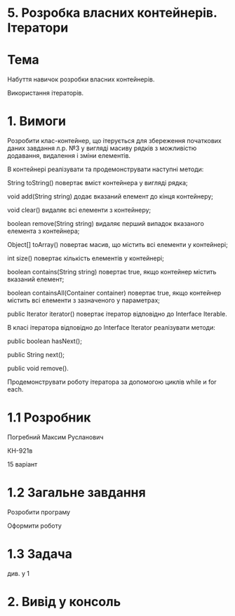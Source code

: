 # 5. Розробка власних контейнерів. Ітератори

# Тема

Набуття навичок розробки власних контейнерів.

Використання ітераторів.

# 1. Вимоги

Розробити клас-контейнер, що ітерується для збереження початкових даних завдання л.р. №3 у вигляді масиву рядків з можливістю додавання, видалення і зміни елементів.

В контейнері реалізувати та продемонструвати наступні методи:

String toString() повертає вміст контейнера у вигляді рядка;

void add(String string) додає вказаний елемент до кінця контейнеру;

void clear() видаляє всі елементи з контейнеру;

boolean remove(String string) видаляє перший випадок вказаного елемента з контейнера;

Object[] toArray() повертає масив, що містить всі елементи у контейнері;

int size() повертає кількість елементів у контейнері;

boolean contains(String string) повертає true, якщо контейнер містить вказаний елемент;

boolean containsAll(Container container) повертає true, якщо контейнер містить всі елементи з зазначеного у параметрах;

public Iterator iterator() повертає ітератор відповідно до Interface Iterable.

В класі ітератора відповідно до Interface Iterator реалізувати методи:

public boolean hasNext();

public String next();

public void remove().

Продемонструвати роботу ітератора за допомогою циклів while и for each.

# 1.1 Розробник

Погребний Максим Русланович

КН-921в

15 варіант

# 1.2 Загальне завдання

Розробити програму

Оформити роботу

# 1.3 Задача

див. у 1

# 2. Вивід у консоль
